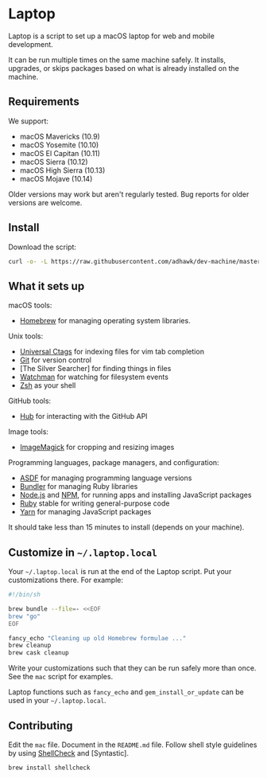 # Laptop

Laptop is a script to set up a macOS laptop for web and mobile development.

It can be run multiple times on the same machine safely.
It installs, upgrades, or skips packages
based on what is already installed on the machine.

## Requirements

We support:

- macOS Mavericks (10.9)
- macOS Yosemite (10.10)
- macOS El Capitan (10.11)
- macOS Sierra (10.12)
- macOS High Sierra (10.13)
- macOS Mojave (10.14)

Older versions may work but aren't regularly tested.
Bug reports for older versions are welcome.

## Install

Download the script:

```sh
curl -o- -L https://raw.githubusercontent.com/adhawk/dev-machine/master/mac | bash
```

## What it sets up

macOS tools:

- [Homebrew] for managing operating system libraries.

[homebrew]: http://brew.sh/

Unix tools:

- [Universal Ctags] for indexing files for vim tab completion
- [Git] for version control
- [The Silver Searcher] for finding things in files
- [Watchman] for watching for filesystem events
- [Zsh] as your shell

[universal ctags]: https://ctags.io/
[git]: https://git-scm.com/
[ripgrep]: https://github.com/BurntSushi/ripgrep
[watchman]: https://facebook.github.io/watchman/
[zsh]: http://www.zsh.org/

GitHub tools:

- [Hub] for interacting with the GitHub API

[hub]: http://hub.github.com/

Image tools:

- [ImageMagick] for cropping and resizing images

Programming languages, package managers, and configuration:

- [ASDF] for managing programming language versions
- [Bundler] for managing Ruby libraries
- [Node.js] and [NPM], for running apps and installing JavaScript packages
- [Ruby] stable for writing general-purpose code
- [Yarn] for managing JavaScript packages

[bundler]: http://bundler.io/
[imagemagick]: http://www.imagemagick.org/
[node.js]: http://nodejs.org/
[npm]: https://www.npmjs.org/
[asdf]: https://github.com/asdf-vm/asdf
[ruby]: https://www.ruby-lang.org/en/
[yarn]: https://yarnpkg.com/en/

It should take less than 15 minutes to install (depends on your machine).

## Customize in `~/.laptop.local`

Your `~/.laptop.local` is run at the end of the Laptop script.
Put your customizations there.
For example:

```sh
#!/bin/sh

brew bundle --file=- <<EOF
brew "go"
EOF

fancy_echo "Cleaning up old Homebrew formulae ..."
brew cleanup
brew cask cleanup
```

Write your customizations such that they can be run safely more than once.
See the `mac` script for examples.

Laptop functions such as `fancy_echo` and
`gem_install_or_update`
can be used in your `~/.laptop.local`.

## Contributing

Edit the `mac` file.
Document in the `README.md` file.
Follow shell style guidelines by using [ShellCheck] and [Syntastic].

```sh
brew install shellcheck
```

[shellcheck]: http://www.shellcheck.net/about.html
